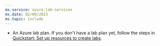 ```yaml
---
ms.service: azure-lab-services
ms.date: 02/09/2023
ms.topic: include
---
```


- An Azure lab plan. If you don't have a lab plan yet, follow the steps in [Quickstart: Set up resources to create labs](../quick-create-resources.md).